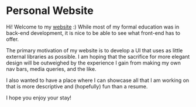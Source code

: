 # Personal Website

Hi! Welcome to my [website](https://narnian12.github.io) :) While most of my formal education was in back-end development, it is nice to be able to see what front-end has to offer.

The primary motivation of my website is to develop a UI that uses as little external libraries as possible. I am hoping that the sacrifice for more
elegant design will be outweighed by the experience I gain from making my own nav bars, media queries, and the like.

I also wanted to have a place where I can showcase all that I am working on that is more descriptive and (hopefully) fun than a resume.

I hope you enjoy your stay!